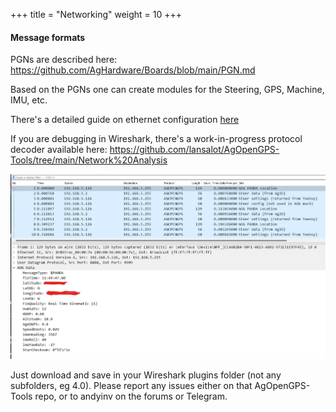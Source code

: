 +++
title = "Networking"
weight = 10
+++

#### Message formats

PGNs are described here: https://github.com/AgHardware/Boards/blob/main/PGN.md

Based on the PGNs one can create modules for the Steering, GPS, Machine, IMU, etc.

There's a detailed guide on ethernet configuration [here](https://github.com/farmerbriantee/AgOpenGPS/wiki/05.-Ethernet-Setup)

If you are debugging in Wireshark, there's a work-in-progress protocol decoder available here: https://github.com/lansalot/AgOpenGPS-Tools/tree/main/Network%20Analysis

![image](img/wireshark-protocol-decoder.png)

Just download and save in your Wireshark plugins folder (not any subfolders, eg 4.0). Please report any issues either on that AgOpenGPS-Tools repo, or to andyinv on the forums or Telegram.


